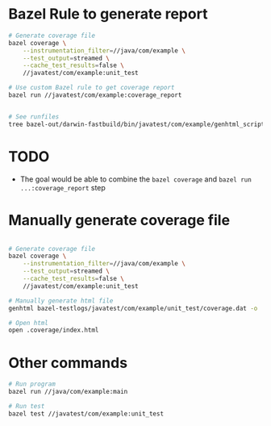 

# Bazel Rule to generate report
```bash
# Generate coverage file
bazel coverage \
    --instrumentation_filter=//java/com/example \
    --test_output=streamed \
    --cache_test_results=false \
    //javatest/com/example:unit_test

# Use custom Bazel rule to get coverage report  
bazel run //javatest/com/example:coverage_report


# See runfiles
tree bazel-out/darwin-fastbuild/bin/javatest/com/example/genhtml_script.runfiles/
```


# TODO
- The goal would be able to combine the `bazel coverage` and `bazel run ...:coverage_report` step


# Manually generate coverage file
```bash

# Generate coverage file
bazel coverage \
    --instrumentation_filter=//java/com/example \
    --test_output=streamed \
    --cache_test_results=false \
    //javatest/com/example:unit_test

# Manually generate html file
genhtml bazel-testlogs/javatest/com/example/unit_test/coverage.dat -o .coverage

# Open html
open .coverage/index.html
```


# Other commands
```bash
# Run program
bazel run //java/com/example:main

# Run test
bazel test //javatest/com/example:unit_test
```